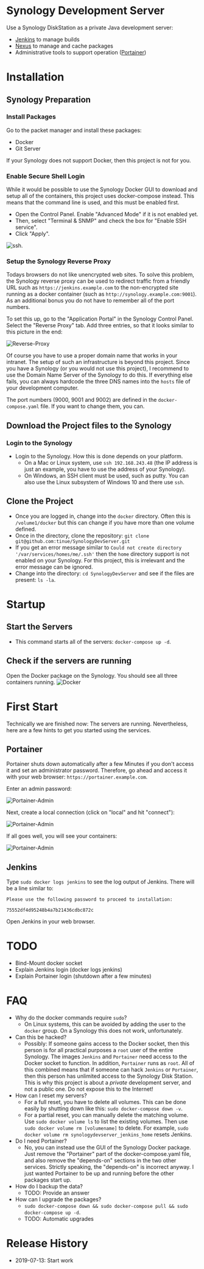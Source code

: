 # Synology Development Server
Use a Synology DiskStation as a private Java development server:
* [Jenkins](https://jenkins.io) to manage builds
* [Nexus](https://www.sonatype.com/nexus-repository-sonatype) to manage and cache packages
* Administrative tools to support operation ([Portainer](https://www.portainer.io))

# Installation
## Synology Preparation
### Install Packages
Go to the packet manager and install these packages:
* Docker
* Git Server

If your Synology does not support Docker, then this project is not for you.

### Enable Secure Shell Login
While it would be possible to use the Synology Docker GUI to download and setup all of the containers, this project uses docker-compose instead. This means that the command line is used, and this must be enabled first.
* Open the Control Panel. Enable "Advanced Mode" if it is not enabled yet.
* Then, select "Terminal & SNMP" and check the box for "Enable SSH service".
* Click "Apply".

![ssh](screenshots/ssh.png).

### Setup the Synology Reverse Proxy
Todays browsers do not like unencrypted web sites. To solve this problem, the Synology reverse proxy can be used to redirect traffic from a friendly URL such as `https://jenkins.example.com` to the non-encrypted site running as a docker container (such as `http://synology.example.com:9001`). As an additional bonus you do not have to remember all of the port numbers.

To set this up, go to the "Application Portal" in the Synology Control Panel. Select the "Reverse Proxy" tab. Add three entries, so that it looks similar to this picture in the end:

![Reverse-Proxy](screenshots/reverse-proxy.png)

Of course you have to use a proper domain name that works in your intranet. The setup of such an infrastructure is beyond this project. Since you have a Synology (or you would not use this project), I recommend to use the Domain Name Server of the Synology to do this. If everything else fails, you can always hardcode the three DNS names into the `hosts` file of your development computer.

The port numbers (9000, 9001 and 9002) are defined in the `docker-compose.yaml` file. If you want to change them, you can. 

## Download the Project files to the Synology
### Login to the Synology
* Login to the Synology. How this is done depends on your platform.
  * On a Mac or Linux system, use `ssh 192.168.243.48` (the IP address is just an example, you have to use the address of your Synology).  
  * On Windows, an SSH client must be used, such as putty. You can also use the Linux subsystem of Windows 10 and there use `ssh`.
  
## Clone the Project
* Once you are logged in, change into the `docker` directory. Often this is `/volume1/docker` but this can change if you have more than one volume defined.
* Once in the directory, clone the repository: `git clone git@github.com:tinue/SynologyDevServer.git`
* If you get an error message similar to `Could not create directory '/var/services/homes/me/.ssh'` then the `home` directory support is not enabled on your Synology. For this project, this is irrelevant and the error message can be ignored.
* Change into the directory: `cd SynologyDevServer` and see if the files are present: `ls -la`.

# Startup
## Start the Servers
* This command starts all of the servers: `docker-compose up -d`.

## Check if the servers are running
Open the Docker package on the Synology. You should see all three containers running. ![Docker](screenshots/running-images.png)

# First Start
Technically we are finished now: The servers are running. Nevertheless, here are a few hints to get you started using the services.
## Portainer
Portainer shuts down automatically after a few Minutes if you don't access it and set an administrator password. Therefore, go ahead and access it with your web browser: `https://portainer.example.com`.

Enter an admin password:

![Portainer-Admin](screenshots/admin-portainer.png)

Next, create a local connection (click on "local" and hit "connect"):

![Portainer-Admin](screenshots/local-connect.png)

If all goes well, you will see your containers:

![Portainer-Admin](screenshots/containers.png)

## Jenkins

Type `sudo docker logs jenkins` to see the log output of Jenkins. There will be a line similar to:
```
Please use the following password to proceed to installation:

75552df4d95248b4a7b21436cdbc872c
```
Open Jenkins in your web browser. 

# TODO
* Bind-Mount docker socket
* Explain Jenkins login (docker logs jenkins)
* Explain Portainer login (shutdown after a few minutes)

# FAQ
* Why do the docker commands require `sudo`?
  * On Linux systems, this can be avoided by adding the user to the `docker` group. On a Synology this does not work, unfortunately.
* Can this be hacked?
  * Possibly: If someone gains access to the Docker socket, then this person is for all practical purposes a `root` user of the entire Synology. The images `Jenkins` and `Portainer` need access to the Docker socket to function. In addition, `Portainer` runs as `root`. All of this combined means that if someone can hack `Jenkins` or `Portainer`, then this person has unlimited access to the Synology Disk Station. This is why this project is about a *private* development server, and not a public one. Do not expose this to the Internet!
* How can I reset my servers?
  * For a full reset, you have to delete all volumes. This can be done easily by shutting down like this: `sudo docker-compose down -v`.
  * For a partial reset, you can manually delete the matching volume. Use `sudo docker volume ls` to list the existing volumes. Then use `sudo docker volume rm [volumename]` to delete. For example, `sudo docker volume rm synologydevserver_jenkins_home` resets Jenkins.
* Do I need Portainer?
  * No, you can instead use the GUI of the Synology Docker package. Just remove the "Portainer" part of the docker-compose.yaml file, and also remove the "depends-on" sections in the two other services. Strictly speaking, the "depends-on" is incorrect anyway. I just wanted Portainer to be up and running before the other packages start up.
* How do I backup the data?
  * TODO: Provide an answer
* How can I upgrade the packages?
  * `sudo docker-compose down && sudo docker-compose pull && sudo docker-compose up -d`.
  * TODO: Automatic upgrades

# Release History
* 2019-07-13: Start work
